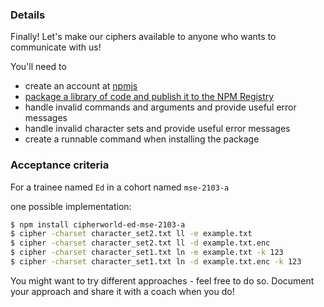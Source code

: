 ### Details

Finally! Let's make our ciphers available to anyone who wants to communicate with us!


You'll need to
- create an account at [npmjs](https://www.npmjs.com/signup)
- [package a library of code and publish it to the NPM Registry](https://docs.npmjs.com/packages-and-modules)
- handle invalid commands and arguments and provide useful error messages
- handle invalid character sets and provide useful error messages
- create a runnable command when installing the package

### Acceptance criteria

For a trainee named `Ed` in a cohort named `mse-2103-a`

one possible implementation:
```sh
$ npm install cipherworld-ed-mse-2103-a
$ cipher -charset character_set2.txt ll -e example.txt
$ cipher -charset character_set2.txt ll -d example.txt.enc
$ cipher -charset character_set1.txt ln -e example.txt -k 123
$ cipher -charset character_set1.txt ln -d example.txt.enc -k 123
```

You might want to try different approaches - feel free to do so. Document your approach and share it with a coach when you do!
